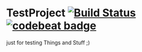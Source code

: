# TestProject [![Build Status](https://travis-ci.org/Flip42/TestProject.svg?branch=master)](https://travis-ci.org/Flip42/TestProject) [![codebeat badge](https://codebeat.co/badges/579f55fd-9365-4c12-90f8-fa80c7807125)](https://codebeat.co/projects/github-com-flip42-testproject-master)

just for testing Things and Stuff ;)
